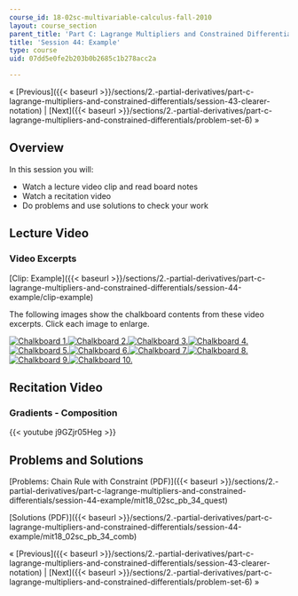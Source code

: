 ```yaml
---
course_id: 18-02sc-multivariable-calculus-fall-2010
layout: course_section
parent_title: 'Part C: Lagrange Multipliers and Constrained Differentials'
title: 'Session 44: Example'
type: course
uid: 07dd5e0fe2b203b0b2685c1b278acc2a

---
```


« [Previous]({{< baseurl >}}/sections/2.-partial-derivatives/part-c-lagrange-multipliers-and-constrained-differentials/session-43-clearer-notation) | [Next]({{< baseurl >}}/sections/2.-partial-derivatives/part-c-lagrange-multipliers-and-constrained-differentials/problem-set-6) »

Overview
--------

In this session you will:

*   Watch a lecture video clip and read board notes
*   Watch a recitation video
*   Do problems and use solutions to check your work

Lecture Video
-------------

### Video Excerpts

[Clip: Example]({{< baseurl >}}/sections/2.-partial-derivatives/part-c-lagrange-multipliers-and-constrained-differentials/session-44-example/clip-example)

The following images show the chalkboard contents from these video excerpts. Click each image to enlarge.

[![Chalkboard 1.](/coursemedia/18-02sc-multivariable-calculus-fall-2010/cbb0f35762ed868edf2b206342c965ce_MIT18_02SC_L14Brds_9a.png)](/coursemedia/18-02sc-multivariable-calculus-fall-2010/594466805441361332e45232b6d78c28_MIT18_02SC_L14Brds_9.png "Open in a new window.")[![Chalkboard 2.](/coursemedia/18-02sc-multivariable-calculus-fall-2010/d5c73763ef9523ff6141f68397352021_MIT18_02SC_L14Brds_10a.png)](/coursemedia/18-02sc-multivariable-calculus-fall-2010/3b668cf75876bc679be0fd5ee6d60a8d_MIT18_02SC_L14Brds_10.png "Open in a new window.")[![Chalkboard 3.](/coursemedia/18-02sc-multivariable-calculus-fall-2010/d0cebc2e2fbb352091b438eb03bf65d9_MIT18_02SC_L14Brds_11a.png)](/coursemedia/18-02sc-multivariable-calculus-fall-2010/0f608864de43df8061db914f736b9834_MIT18_02SC_L14Brds_11.png "Open in a new window.")[![Chalkboard 4.](/coursemedia/18-02sc-multivariable-calculus-fall-2010/1abed8a1eb78b44c892f59e8a4dc1c75_MIT18_02SC_L14Brds_12a.png)](/coursemedia/18-02sc-multivariable-calculus-fall-2010/85e8964a55d8f64364c1eaf120a32068_MIT18_02SC_L14Brds_12.png "Open in a new window.")  
[![Chalkboard 5.](/coursemedia/18-02sc-multivariable-calculus-fall-2010/44cb037a9c56a175c6447670d7e38773_MIT18_02SC_L14Brds_13a.png)](/coursemedia/18-02sc-multivariable-calculus-fall-2010/487084852452a56eae0245fcd081b557_MIT18_02SC_L14Brds_13.png "Open in a new window.")[![Chalkboard 6.](/coursemedia/18-02sc-multivariable-calculus-fall-2010/d882122980d1960900014462a0815c30_MIT18_02SC_L14Brds_14a.png)](/coursemedia/18-02sc-multivariable-calculus-fall-2010/b87df83b8707120975f5853d7017de86_MIT18_02SC_L14Brds_14.png "Open in a new window.")[![Chalkboard 7.](/coursemedia/18-02sc-multivariable-calculus-fall-2010/4455039bb43035bbc5b920dde7105427_MIT18_02SC_L14Brds_15a.png)](/coursemedia/18-02sc-multivariable-calculus-fall-2010/4031437c231deb021a068c30aa4836ce_MIT18_02SC_L14Brds_15.png "Open in a new window.")[![Chalkboard 8.](/coursemedia/18-02sc-multivariable-calculus-fall-2010/4cf593d6880a8fd6da2eea668e3b6b0d_MIT18_02SC_L14Brds_16a.png)](/coursemedia/18-02sc-multivariable-calculus-fall-2010/97ce57c052e5e34f5b644af47dd6d47d_MIT18_02SC_L14Brds_16.png "Open in a new window.")  
[![Chalkboard 9.](/coursemedia/18-02sc-multivariable-calculus-fall-2010/6fdcdd10cdf8886cbe5a6aa2f71d8af2_MIT18_02SC_L14Brds_17a.png)](/coursemedia/18-02sc-multivariable-calculus-fall-2010/080cadc8e0c3008c44ddaa7534a278b5_MIT18_02SC_L14Brds_17.png "Open in a new window.")[![Chalkboard 10.](/coursemedia/18-02sc-multivariable-calculus-fall-2010/6af333ccce25bcbfd5983ce5b458972b_MIT18_02SC_L14Brds_18a.png)](/coursemedia/18-02sc-multivariable-calculus-fall-2010/7e66977b6b67cd308be3a11391aa5ab2_MIT18_02SC_L14Brds_18.png "Open in a new window.")

Recitation Video
----------------

### Gradients - Composition

{{< youtube j9GZjr05Heg >}}

Problems and Solutions
----------------------

[Problems: Chain Rule with Constraint (PDF)]({{< baseurl >}}/sections/2.-partial-derivatives/part-c-lagrange-multipliers-and-constrained-differentials/session-44-example/mit18_02sc_pb_34_quest)

[Solutions (PDF)]({{< baseurl >}}/sections/2.-partial-derivatives/part-c-lagrange-multipliers-and-constrained-differentials/session-44-example/mit18_02sc_pb_34_comb)

« [Previous]({{< baseurl >}}/sections/2.-partial-derivatives/part-c-lagrange-multipliers-and-constrained-differentials/session-43-clearer-notation) | [Next]({{< baseurl >}}/sections/2.-partial-derivatives/part-c-lagrange-multipliers-and-constrained-differentials/problem-set-6) »